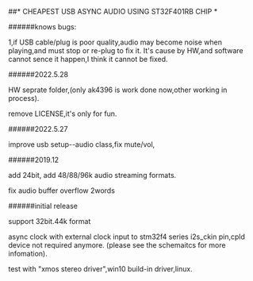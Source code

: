 ##* CHEAPEST USB ASYNC AUDIO USING ST32F401RB CHIP *

######knows bugs:

1,if USB cable/plug is poor quality,audio may become noise when playing,and must stop or re-plug to fix it.
It's cause by HW,and software cannot sence it happen,I think it cannot be fixed. 

######2022.5.28

HW seprate folder,(only ak4396 is work done now,other working in process).

remove LICENSE,it's only for fun.

######2022.5.27

improve usb setup--audio class,fix mute/vol,

######2019.12 

add 24bit, add 48/88/96k audio streaming formats.

fix audio buffer overflow 2words

######initial release

support 32bit.44k format

async clock with external clock input to stm32f4 series i2s_ckin pin,cpld device not required anymore.
(please see the schemaitcs for more infomation).

test with "xmos stereo driver",win10 build-in driver,linux.

